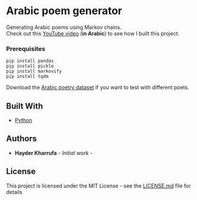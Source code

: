 # Arabic poem generator

Generating Arabic poems using Markov chains.  
Check out this [YouTube video]() (**in Arabic**) to see how I built this project.

### Prerequisites

```
pip install pandas
pip install pickle
pip install markovify
pip install tqdm
```

Download the [Arabic poetry dataset](https://www.kaggle.com/ahmedabelal/arabic-poetry) if you want to test with different poets.



## Built With

* [Python](https://www.python.org)


## Authors

* **Hayder Kharrufa** - *Initial work* - 

## License

This project is licensed under the MIT License - see the [LICENSE.md](LICENSE.md) file for details
